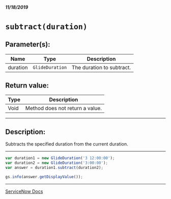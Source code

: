 ##### 11/18/2019
# `subtract(duration)`

## Parameter(s):
| Name | Type | Description |
|---|---|---|
| duration | `GlideDuration` | The duration to subtract. |

## Return value:
| Type | Description |
|---|---|
| Void | Method does not return a value. |

---

## Description:
Subtracts the specified duration from the current duration.

---

```js
var duration1 = new GlideDuration('3 12:00:00');
var duration2 = new GlideDuration('3:00:00');
var answer = duration1.subtract(duration2);

gs.info(answer.getDisplayValue());
```

---

[ServiceNow Docs](https://developer.servicenow.com/app.do#!/api_doc?v=newyork&id=r_ScopedGlideDurationSubtract_GlideDuration)